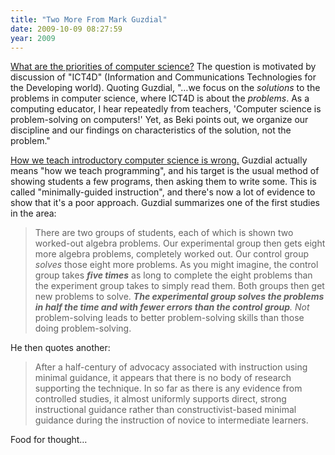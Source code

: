 ```yaml
---
title: "Two More From Mark Guzdial"
date: 2009-10-09 08:27:59
year: 2009
---
```

<a href="http://computinged.wordpress.com/2009/10/08/what-are-the-priorities-of-computer-science/">What are the priorities of computer science?</a> The question is motivated by discussion of "ICT4D" (Information and Communications Technologies for the Developing world). Quoting Guzdial, "…we focus on the <em>solutions</em> to the problems in computer science, where ICT4D is about the <em>problems</em>.  As a computing educator, I hear repeatedly from teachers, 'Computer science is problem-solving on computers!'  Yet, as Beki points out, we organize our discipline and our findings on characteristics of the solution, not the problem."

<a href="http://cacm.acm.org/blogs/blog-cacm/45725-how-we-teach-introductory-computer-science-is-wrong/fulltext">How we teach introductory computer science is wrong.</a> Guzdial actually means "how we teach programming", and his target is the usual method of showing students a few programs, then asking them to write some. This is called "minimally-guided instruction", and there's now a lot of evidence to show that it's a poor approach. Guzdial summarizes one of the first studies in the area:
<blockquote>There are two groups of students, each of which is shown two worked-out algebra problems.  Our experimental group then gets eight more algebra problems, completely worked out. Our control group <em>solves</em> those eight more problems.  As you might imagine, the control group takes <strong><em>five times</em></strong> as long to complete the eight problems than the experiment group takes to simply read them.  Both groups then get new problems to solve. <em><strong>T</strong><strong>he experimental group solves the problems in half the time and with fewer errors than the control group</strong>. Not</em> problem-solving leads to better problem-solving skills than those doing problem-solving.</blockquote>
He then quotes another:
<blockquote>After a half-century of advocacy associated with instruction using minimal guidance, it appears that there is no body of research supporting the technique. In so far as there is any evidence from controlled studies, it almost uniformly supports direct, strong instructional guidance rather than constructivist-based minimal guidance during the instruction of novice to intermediate learners.</blockquote>
Food for thought…
